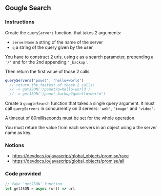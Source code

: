 ## Gougle Search

### Instructions

Create the `queryServers` function, that takes 2 arguments:
- `serverName` a string of the name of the server
- `q` a string of the query given by the user

You have to construct 2 urls, using `q` as a search parameter,
prepending a `'/'` and for the 2nd appending `'_backup'`.

Then return the first value of those 2 calls

```js
queryServers('pouet', 'hello+world')
  // return the fastest of those 2 calls:
  // -> getJSON('/pouet?q=hello+world')
  // -> getJSON('/pouet_backup?q=hello+world')
```


Create a `gougleSearch` function that takes a single query argument.
It must call `queryServers` in concurrently on 3 servers:
`'web'`, `'image'` and `'video'`.

A timeout of 80milliseconds must be set for the whole operation.

You must return the value from each servers in an object
using a the server name as key.


### Notions

- https://devdocs.io/javascript/global_objects/promise/race
- https://devdocs.io/javascript/global_objects/promise/all


### Code provided
```js
// fake `getJSON` function
let getJSON = async (url) => url
```
